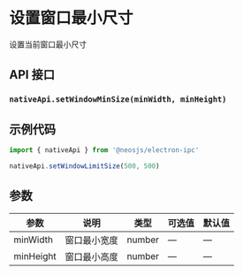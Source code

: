 # 设置窗口最小尺寸

设置当前窗口最小尺寸

## API 接口

### `nativeApi.setWindowMinSize(minWidth, minHeight)`

## 示例代码

```js
import { nativeApi } from '@neosjs/electron-ipc'

nativeApi.setWindowLimitSize(500, 500)
```

## 参数

| 参数      | 说明         | 类型   | 可选值 | 默认值 |
| --------- | ------------ | ------ | ------ | ------ |
| minWidth  | 窗口最小宽度 | number | —      | —      |
| minHeight | 窗口最小高度 | number | —      | —      |

